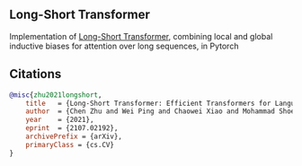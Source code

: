 ## Long-Short Transformer

Implementation of <a href="https://arxiv.org/abs/2107.02192">Long-Short Transformer</a>, combining local and global inductive biases for attention over long sequences, in Pytorch

## Citations

```bibtex
@misc{zhu2021longshort,
    title   = {Long-Short Transformer: Efficient Transformers for Language and Vision}, 
    author  = {Chen Zhu and Wei Ping and Chaowei Xiao and Mohammad Shoeybi and Tom Goldstein and Anima Anandkumar and Bryan Catanzaro},
    year    = {2021},
    eprint  = {2107.02192},
    archivePrefix = {arXiv},
    primaryClass = {cs.CV}
}
```
